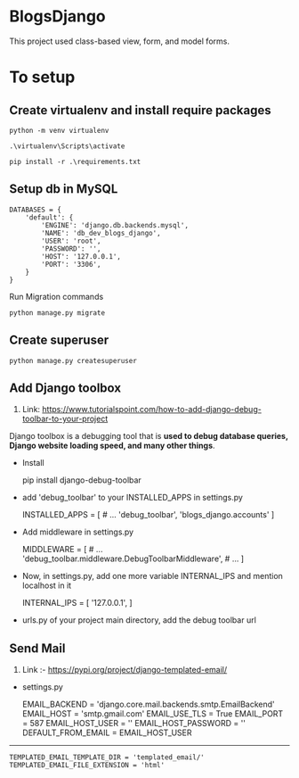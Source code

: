 # BlogsDjango


This project used class-based view, form, and model forms.


# To setup 

## Create virtualenv and install require packages


    python -m venv virtualenv

    .\virtualenv\Scripts\activate

    pip install -r .\requirements.txt


## Setup db in MySQL


    DATABASES = {
        'default': {
            'ENGINE': 'django.db.backends.mysql',
            'NAME': 'db_dev_blogs_django',
            'USER': 'root',
            'PASSWORD': '',
            'HOST': '127.0.0.1',
            'PORT': '3306',
        }
    }


Run Migration commands

    python manage.py migrate


## Create superuser

    python manage.py createsuperuser



## Add Django toolbox
1. Link: https://www.tutorialspoint.com/how-to-add-django-debug-toolbar-to-your-project

Django toolbox is a debugging tool that is **used to debug database queries, 
Django website loading speed, and many other things**. 

- Install 


    pip install django-debug-toolbar


-  add 'debug_toolbar' to your INSTALLED_APPS in settings.py


    INSTALLED_APPS = [
       # ...
       'debug_toolbar',
       'blogs_django.accounts'
    ]


- Add middleware in settings.py


    MIDDLEWARE = [
       # ...
       'debug_toolbar.middleware.DebugToolbarMiddleware',
       # ...
    ]


- Now, in settings.py, add one more variable INTERNAL_IPS and mention localhost in it 


    INTERNAL_IPS = [
       '127.0.0.1',
    ]


- urls.py of your project main directory, add the debug toolbar url
    


## Send Mail
1. Link :- https://pypi.org/project/django-templated-email/


- settings.py


    EMAIL_BACKEND = 'django.core.mail.backends.smtp.EmailBackend'
    EMAIL_HOST = 'smtp.gmail.com'
    EMAIL_USE_TLS = True
    EMAIL_PORT = 587
    EMAIL_HOST_USER = ''
    EMAIL_HOST_PASSWORD = ''
    DEFAULT_FROM_EMAIL = EMAIL_HOST_USER


---


    TEMPLATED_EMAIL_TEMPLATE_DIR = 'templated_email/'
    TEMPLATED_EMAIL_FILE_EXTENSION = 'html'

